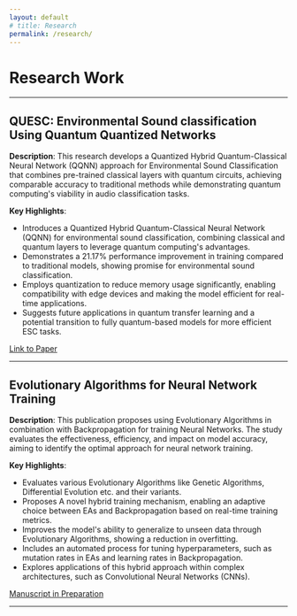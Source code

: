 ```yaml
---
layout: default
# title: Research
permalink: /research/
---
```

# Research Work

---

## QUESC: Environmental Sound classification Using Quantum Quantized Networks
**Description**: This research develops a Quantized Hybrid Quantum-Classical Neural Network (QQNN) approach for Environmental Sound Classification that combines pre-trained classical layers with quantum circuits, achieving comparable accuracy to traditional methods while demonstrating quantum computing's viability in audio classification tasks.

**Key Highlights**:
- Introduces a Quantized Hybrid Quantum-Classical Neural Network (QQNN) for environmental sound classification, combining classical and quantum layers to leverage quantum computing's advantages.
- Demonstrates a 21.17% performance improvement in training compared to traditional models, showing promise for environmental sound classification.
- Employs quantization to reduce memory usage significantly, enabling compatibility with edge devices and making the model efficient for real-time applications.
- Suggests future applications in quantum transfer learning and a potential transition to fully quantum-based models for more efficient ESC tasks.

[Link to Paper](https://doi.org/10.1016/j.procs.2023.12.111)

---

<!-- ## Drones for Post-Flood Rescue Missions
**Description**: This research proposes the use of autonomous drones equipped with advanced computer vision for post-flood rescue missions, enabling efficient detection and localization of stranded individuals. By integrating high-resolution cameras, GPS, and machine learning algorithms, the system aims to enhance search capabilities and improve response times during critical post-disaster periods.

**Key Highlights**:
- Introduces an autonomous drone system for post-flood rescue missions, featuring computer vision technology to improve detection accuracy and operational efficiency in disaster zones.
- Demonstrates a modular design combining Pixhawk flight controllers, RGB cameras, and machine learning models (YOLOv8 and DETR-ResNet50) to accurately identify and locate stranded persons.
- Reduces rescue operation time and resource allocation by employing geofencing and pre-flood area mapping, prioritizing high-risk zones for targeted searches.

[Manuscript in Preparation]()

--- -->

## Evolutionary Algorithms for Neural Network Training
**Description**: This publication proposes using Evolutionary Algorithms in combination with Backpropagation for training Neural Networks. The study evaluates the effectiveness, efficiency, and impact on model accuracy, aiming to identify the optimal approach for neural network training.

**Key Highlights**:
- Evaluates various Evolutionary Algorithms like Genetic Algorithms, Differential Evolution etc. and their variants.
- Proposes A novel hybrid training mechanism, enabling an adaptive choice between EAs and Backpropagation based on real-time training metrics.
- Improves the model's ability to generalize to unseen data through Evolutionary Algorithms, showing a reduction in overfitting.
- Includes an automated process for tuning hyperparameters, such as mutation rates in EAs and learning rates in Backpropagation.
- Explores applications of this hybrid approach within complex architectures, such as Convolutional Neural Networks (CNNs).

[Manuscript in Preparation]()

---
<!-- 
## Iterated Prisoner’s Dilemma using Deep Q Networks
**Description**: This study investigates the application of Deep Q Networks (DQN) to explore strategic interactions within the framework of the Iterated Prisoner's Dilemma. By simulating various strategies, the research reveals how machine learning techniques can uncover optimal decision-making pathways in competitive scenarios.

**Key Highlights**:
- Analyzes strategies for cooperation and defection.
- Provides a framework for understanding agent behavior in competitive environments.
- Compares use of RNNs, LSTMs, and GRUs as base Deep Learning Models for DQN and pits them against traditional techniques like Tit-for-tat, Always Cooperate, Always Defect, Grim Trigger etc.
- Offers insights into the convergence of strategies over multiple iterations.

[Manuscript Under Preparation]()

--- -->